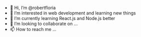 - 👋 Hi, I’m @robertfloria
- 👀 I’m interested in web development and learning new things
- 🌱 I’m currently learning React.js and Node.js better
- 💞️ I’m looking to collaborate on ...
- 📫 How to reach me ...

<!---
robertfloria/robertfloria is a ✨ special ✨ repository because its `README.md` (this file) appears on your GitHub profile.
You can click the Preview link to take a look at your changes.
--->
